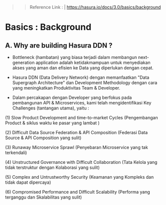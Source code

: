 >> Reference Link : |
>> https://hasura.io/docs/3.0/basics/background

# Basics : Background

## A. Why are building Hasura DDN ?

- Bottleneck (hambatan) yang biasa terjadi dalam membangun next-generation application adalah ketidakmampuan untuk menyediakan akses yang aman dan efisien ke Data yang diperlukan dengan cepat.

- Hasura DDN (Data Delivery Network) dengan memanfaatkan "Data Supergraph Architecture" dan Development Methodology dengan cara yang meningkatkan Produktivitas Team & Developer.

- Dalam percakapan dengan Developer yang berfokus pada pembangunan API & Microservices,
kami telah mengidentifikasi Key Challenges (tantangan utama), yaitu :

(1) Slow Product Development and time-to-market Cycles
(Pengembangan Product & siklus waktu ke pasar yang lambat )

(2) Difficult Data Source Federation & API Composition
(Federasi Data Source & API Composition yang sulit)

(3) Runaway Microservice Sprawl
(Penyebaran Microservice yang tak terkendali)

(4) Unstructured Governance with Difficult Collaboration
(Tata Kelola yang tidak terstruktur dengan Kolaborasi yang sulit)

(5) Complex and Untrustworthy Security
(Keamanan yang Kompleks dan tidak dapat dipercaya)

(6) Compromised Performance and Difficult Scalability
(Performa yang terganggu dan Skalabilitas yang sulit)
